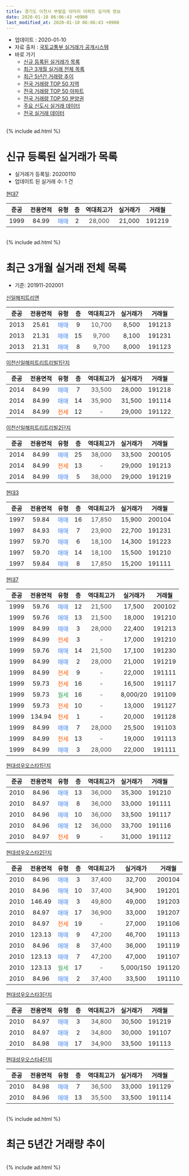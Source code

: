 ```yaml
---
title: 경기도 이천시 부발읍 아미리 아파트 실거래 정보
date: 2020-01-10 06:06:43 +0900
last_modified_at: 2020-01-10 06:06:43 +0900
---
```


* 업데이트 : 2020-01-10
* 자료 출처 : [국토교통부 실거래가 공개시스템](http://rt.molit.go.kr)
* 바로 가기
    * [신규 등록된 실거래가 목록](#신규-등록된-실거래가-목록)
    * [최근 3개월 실거래 전체 목록](#최근-3개월-실거래-전체-목록)
    * [최근 5년간 거래량 추이](#최근-5년간-거래량-추이)
    * [전국 거래량 TOP 50 지역](https://inasie.github.io/apt-trade-info/최근-3개월-전국에서-가장-거래가-많이-발생한-지역)
    * [전국 거래량 TOP 50 아파트](https://inasie.github.io/apt-trade-info/최근-3개월-전국에서-가장-거래가-많이-발생한-아파트)
    * [전국 거래량 TOP 50 분양권](https://inasie.github.io/apt-trade-info/최근-3개월-전국에서-가장-거래가-많이-발생한-분양권)
    * [주요 신도시 실거래 데이터](https://inasie.github.io/apt-trade-info/주요-신도시)
    * [전국 실거래 데이터](https://inasie.github.io/apt-trade-info/전국)
<br>
{% include ad.html %}
<br>

# 신규 등록된 실거래가 목록
* 실거래가 등록일: 20200110
* 업데이트 된 실거래 수: 1 건


[현대7](https://search.naver.com/search.naver?query=%EA%B2%BD%EA%B8%B0%EB%8F%84+%EC%9D%B4%EC%B2%9C%EC%8B%9C+%EB%B6%80%EB%B0%9C%EC%9D%8D+%EC%95%84%EB%AF%B8%EB%A6%AC+%ED%98%84%EB%8C%807)

|준공|전용면적|유형|층|역대최고가|실거래가|거래월|
|:---:|:---:|:---:|:---:|:---:|:---:|:---:|
|1999|84.99|<span style="color:#4285f3">매매</span>|2|<span style="color:#444444">28,000</span>|21,000|191219|


<br>
{% include ad.html %}
<br>

# 최근 3개월 실거래 전체 목록
* 기준: 201911-202001


[신일해피트리앤](https://search.naver.com/search.naver?query=%EA%B2%BD%EA%B8%B0%EB%8F%84+%EC%9D%B4%EC%B2%9C%EC%8B%9C+%EB%B6%80%EB%B0%9C%EC%9D%8D+%EC%95%84%EB%AF%B8%EB%A6%AC+%EC%8B%A0%EC%9D%BC%ED%95%B4%ED%94%BC%ED%8A%B8%EB%A6%AC%EC%95%A4)

|준공|전용면적|유형|층|역대최고가|실거래가|거래월|
|:---:|:---:|:---:|:---:|:---:|:---:|:---:|
|2013|25.61|<span style="color:#4285f3">매매</span>|9|<span style="color:#444444">10,700</span>|8,500|191213|
|2013|21.31|<span style="color:#4285f3">매매</span>|15|<span style="color:#444444">9,700</span>|8,100|191231|
|2013|21.31|<span style="color:#4285f3">매매</span>|8|<span style="color:#444444">9,700</span>|8,000|191123|

[이천신일해피트리트리빌1단지](https://search.naver.com/search.naver?query=%EA%B2%BD%EA%B8%B0%EB%8F%84+%EC%9D%B4%EC%B2%9C%EC%8B%9C+%EB%B6%80%EB%B0%9C%EC%9D%8D+%EC%95%84%EB%AF%B8%EB%A6%AC+%EC%9D%B4%EC%B2%9C%EC%8B%A0%EC%9D%BC%ED%95%B4%ED%94%BC%ED%8A%B8%EB%A6%AC%ED%8A%B8%EB%A6%AC%EB%B9%8C1%EB%8B%A8%EC%A7%80)

|준공|전용면적|유형|층|역대최고가|실거래가|거래월|
|:---:|:---:|:---:|:---:|:---:|:---:|:---:|
|2014|84.99|<span style="color:#4285f3">매매</span>|7|<span style="color:#444444">33,500</span>|28,000|191218|
|2014|84.99|<span style="color:#4285f3">매매</span>|14|<span style="color:#444444">35,900</span>|31,500|191114|
|2014|84.99|<span style="color:#ff5a00">전세</span>|12|<span style="color:#444444">-</span>|29,000|191122|

[이천신일해피트리트리빌2단지](https://search.naver.com/search.naver?query=%EA%B2%BD%EA%B8%B0%EB%8F%84+%EC%9D%B4%EC%B2%9C%EC%8B%9C+%EB%B6%80%EB%B0%9C%EC%9D%8D+%EC%95%84%EB%AF%B8%EB%A6%AC+%EC%9D%B4%EC%B2%9C%EC%8B%A0%EC%9D%BC%ED%95%B4%ED%94%BC%ED%8A%B8%EB%A6%AC%ED%8A%B8%EB%A6%AC%EB%B9%8C2%EB%8B%A8%EC%A7%80)

|준공|전용면적|유형|층|역대최고가|실거래가|거래월|
|:---:|:---:|:---:|:---:|:---:|:---:|:---:|
|2014|84.99|<span style="color:#4285f3">매매</span>|25|<span style="color:#444444">38,000</span>|33,500|200105|
|2014|84.99|<span style="color:#ff5a00">전세</span>|13|<span style="color:#444444">-</span>|29,000|191213|
|2014|84.99|<span style="color:#4285f3">매매</span>|5|<span style="color:#444444">38,000</span>|29,000|191219|

[현대3](https://search.naver.com/search.naver?query=%EA%B2%BD%EA%B8%B0%EB%8F%84+%EC%9D%B4%EC%B2%9C%EC%8B%9C+%EB%B6%80%EB%B0%9C%EC%9D%8D+%EC%95%84%EB%AF%B8%EB%A6%AC+%ED%98%84%EB%8C%803)

|준공|전용면적|유형|층|역대최고가|실거래가|거래월|
|:---:|:---:|:---:|:---:|:---:|:---:|:---:|
|1997|59.84|<span style="color:#4285f3">매매</span>|16|<span style="color:#444444">17,850</span>|15,900|200104|
|1997|84.93|<span style="color:#4285f3">매매</span>|7|<span style="color:#444444">23,900</span>|22,700|191231|
|1997|59.70|<span style="color:#4285f3">매매</span>|6|<span style="color:#444444">18,100</span>|14,300|191223|
|1997|59.70|<span style="color:#4285f3">매매</span>|14|<span style="color:#444444">18,100</span>|15,500|191210|
|1997|59.84|<span style="color:#4285f3">매매</span>|8|<span style="color:#444444">17,850</span>|15,200|191111|

[현대7](https://search.naver.com/search.naver?query=%EA%B2%BD%EA%B8%B0%EB%8F%84+%EC%9D%B4%EC%B2%9C%EC%8B%9C+%EB%B6%80%EB%B0%9C%EC%9D%8D+%EC%95%84%EB%AF%B8%EB%A6%AC+%ED%98%84%EB%8C%807)

|준공|전용면적|유형|층|역대최고가|실거래가|거래월|
|:---:|:---:|:---:|:---:|:---:|:---:|:---:|
|1999|59.76|<span style="color:#4285f3">매매</span>|12|<span style="color:#444444">21,500</span>|17,500|200102|
|1999|59.76|<span style="color:#4285f3">매매</span>|13|<span style="color:#444444">21,500</span>|18,000|191210|
|1999|84.99|<span style="color:#4285f3">매매</span>|3|<span style="color:#444444">28,000</span>|22,400|191213|
|1999|84.99|<span style="color:#ff5a00">전세</span>|3|<span style="color:#444444">-</span>|17,000|191210|
|1999|59.76|<span style="color:#4285f3">매매</span>|14|<span style="color:#444444">21,500</span>|17,100|191230|
|1999|84.99|<span style="color:#4285f3">매매</span>|2|<span style="color:#444444">28,000</span>|21,000|191219|
|1999|84.99|<span style="color:#ff5a00">전세</span>|9|<span style="color:#444444">-</span>|22,000|191111|
|1999|59.73|<span style="color:#ff5a00">전세</span>|16|<span style="color:#444444">-</span>|16,500|191117|
|1999|59.73|<span style="color:#34a853">월세</span>|16|<span style="color:#444444">-</span>|8,000/20|191109|
|1999|59.73|<span style="color:#ff5a00">전세</span>|10|<span style="color:#444444">-</span>|13,000|191127|
|1999|134.94|<span style="color:#ff5a00">전세</span>|1|<span style="color:#444444">-</span>|20,000|191128|
|1999|84.99|<span style="color:#4285f3">매매</span>|7|<span style="color:#444444">28,000</span>|25,500|191103|
|1999|84.99|<span style="color:#ff5a00">전세</span>|13|<span style="color:#444444">-</span>|19,000|191113|
|1999|84.99|<span style="color:#4285f3">매매</span>|3|<span style="color:#444444">28,000</span>|22,000|191111|

[현대성우오스타1단지](https://search.naver.com/search.naver?query=%EA%B2%BD%EA%B8%B0%EB%8F%84+%EC%9D%B4%EC%B2%9C%EC%8B%9C+%EB%B6%80%EB%B0%9C%EC%9D%8D+%EC%95%84%EB%AF%B8%EB%A6%AC+%ED%98%84%EB%8C%80%EC%84%B1%EC%9A%B0%EC%98%A4%EC%8A%A4%ED%83%801%EB%8B%A8%EC%A7%80)

|준공|전용면적|유형|층|역대최고가|실거래가|거래월|
|:---:|:---:|:---:|:---:|:---:|:---:|:---:|
|2010|84.96|<span style="color:#4285f3">매매</span>|13|<span style="color:#444444">36,000</span>|35,300|191210|
|2010|84.97|<span style="color:#4285f3">매매</span>|8|<span style="color:#444444">36,000</span>|33,000|191111|
|2010|84.96|<span style="color:#4285f3">매매</span>|10|<span style="color:#444444">36,000</span>|33,500|191117|
|2010|84.96|<span style="color:#4285f3">매매</span>|12|<span style="color:#444444">36,000</span>|33,700|191116|
|2010|84.97|<span style="color:#ff5a00">전세</span>|9|<span style="color:#444444">-</span>|31,000|191112|

[현대성우오스타2단지](https://search.naver.com/search.naver?query=%EA%B2%BD%EA%B8%B0%EB%8F%84+%EC%9D%B4%EC%B2%9C%EC%8B%9C+%EB%B6%80%EB%B0%9C%EC%9D%8D+%EC%95%84%EB%AF%B8%EB%A6%AC+%ED%98%84%EB%8C%80%EC%84%B1%EC%9A%B0%EC%98%A4%EC%8A%A4%ED%83%802%EB%8B%A8%EC%A7%80)

|준공|전용면적|유형|층|역대최고가|실거래가|거래월|
|:---:|:---:|:---:|:---:|:---:|:---:|:---:|
|2010|84.96|<span style="color:#4285f3">매매</span>|3|<span style="color:#444444">37,400</span>|32,700|200104|
|2010|84.96|<span style="color:#4285f3">매매</span>|10|<span style="color:#444444">37,400</span>|34,900|191201|
|2010|146.49|<span style="color:#4285f3">매매</span>|3|<span style="color:#444444">49,800</span>|49,000|191203|
|2010|84.97|<span style="color:#4285f3">매매</span>|17|<span style="color:#444444">36,900</span>|33,000|191207|
|2010|84.97|<span style="color:#ff5a00">전세</span>|19|<span style="color:#444444">-</span>|27,000|191106|
|2010|123.13|<span style="color:#4285f3">매매</span>|9|<span style="color:#444444">47,200</span>|46,700|191113|
|2010|84.96|<span style="color:#4285f3">매매</span>|8|<span style="color:#444444">37,400</span>|36,000|191119|
|2010|123.13|<span style="color:#4285f3">매매</span>|7|<span style="color:#444444">47,200</span>|47,000|191107|
|2010|123.13|<span style="color:#34a853">월세</span>|17|<span style="color:#444444">-</span>|5,000/150|191120|
|2010|84.96|<span style="color:#4285f3">매매</span>|2|<span style="color:#444444">37,400</span>|33,500|191110|


<script async src="//pagead2.googlesyndication.com/pagead/js/adsbygoogle.js"></script>
<!-- 기본 -->
<ins class="adsbygoogle"
     style="display:block"
     data-ad-client="ca-pub-2446590836940007"
     data-ad-slot="1659523306"
     data-ad-format="auto"
     data-full-width-responsive="true"></ins>
<script>
(adsbygoogle = window.adsbygoogle || []).push({});
</script>


[현대성우오스타3단지](https://search.naver.com/search.naver?query=%EA%B2%BD%EA%B8%B0%EB%8F%84+%EC%9D%B4%EC%B2%9C%EC%8B%9C+%EB%B6%80%EB%B0%9C%EC%9D%8D+%EC%95%84%EB%AF%B8%EB%A6%AC+%ED%98%84%EB%8C%80%EC%84%B1%EC%9A%B0%EC%98%A4%EC%8A%A4%ED%83%803%EB%8B%A8%EC%A7%80)

|준공|전용면적|유형|층|역대최고가|실거래가|거래월|
|:---:|:---:|:---:|:---:|:---:|:---:|:---:|
|2010|84.97|<span style="color:#4285f3">매매</span>|3|<span style="color:#444444">34,800</span>|30,500|191219|
|2010|84.97|<span style="color:#4285f3">매매</span>|2|<span style="color:#444444">34,800</span>|30,000|191107|
|2010|84.98|<span style="color:#4285f3">매매</span>|17|<span style="color:#444444">34,900</span>|33,500|191113|

[현대성우오스타4단지](https://search.naver.com/search.naver?query=%EA%B2%BD%EA%B8%B0%EB%8F%84+%EC%9D%B4%EC%B2%9C%EC%8B%9C+%EB%B6%80%EB%B0%9C%EC%9D%8D+%EC%95%84%EB%AF%B8%EB%A6%AC+%ED%98%84%EB%8C%80%EC%84%B1%EC%9A%B0%EC%98%A4%EC%8A%A4%ED%83%804%EB%8B%A8%EC%A7%80)

|준공|전용면적|유형|층|역대최고가|실거래가|거래월|
|:---:|:---:|:---:|:---:|:---:|:---:|:---:|
|2010|84.98|<span style="color:#4285f3">매매</span>|7|<span style="color:#444444">36,500</span>|33,000|191129|
|2010|84.96|<span style="color:#4285f3">매매</span>|13|<span style="color:#444444">35,500</span>|33,500|191114|


<br>
{% include ad.html %}
<br>

# 최근 5년간 거래량 추이


<div style="width:100%;">
    <canvas id="deal_progress" height="200"></canvas>
</div>

<script>
new Chart(document.getElementById("deal_progress"), {
    type: 'line',
    data: {
        labels: ['201501','201502','201503','201504','201505','201506','201507','201508','201509','201510','201511','201512','201601','201602','201603','201604','201605','201606','201607','201608','201609','201610','201611','201612','201701','201702','201703','201704','201705','201706','201707','201708','201709','201710','201711','201712','201801','201802','201803','201804','201805','201806','201807','201808','201809','201810','201811','201812','201901','201902','201903','201904','201905','201906','201907','201908','201909','201910','201911','201912','202001'],
        datasets: [{
            label: '매매',
            pointRadius: 1,
            data: [26, 22, 36, 28, 17, 24, 19, 20, 23, 19, 17, 19, 22, 16, 13, 21, 15, 18, 11, 20, 19, 18, 12, 12, 7, 23, 19, 24, 21, 19, 17, 17, 14, 13, 21, 17, 19, 20, 13, 13, 9, 12, 7, 12, 10, 12, 11, 9, 9, 11, 17, 19, 18, 10, 16, 12, 10, 19, 16, 16, 4],
            borderColor: "rgba(255, 201, 14, 1)",
            backgroundColor: "rgba(255, 201, 14, 0.5)",
            fill: false,
            lineTension: 0
        },{
            label: '전월세',
            pointRadius: 1,
            data: [30, 31, 26, 22, 12, 7, 15, 10, 11, 25, 13, 14, 19, 18, 15, 16, 17, 18, 12, 12, 8, 13, 16, 14, 14, 17, 22, 22, 15, 8, 10, 8, 13, 12, 11, 15, 12, 10, 17, 17, 7, 14, 7, 8, 6, 4, 10, 16, 11, 18, 5, 10, 5, 11, 13, 12, 7, 12, 10, 2, 0],
            borderColor: "rgba(0, 141, 185, 1)",
            backgroundColor: "rgba(0, 141, 185, 0.5)",
            fill: false,
            lineTension: 0
        }
        ]
    },
    options: {
        responsive: true,
        title: {
            display: false
        },
        tooltips: {
            mode: 'index',
            intersect: false
        },
        hover: {
            mode: 'nearest',
            intersect: true
        },
        scales: {
            xAxes: [{
                display: true,
                scaleLabel: {
                    display: true,
                    labelString: '년/월'
                }
            }],
            yAxes: [{
                display: true,
                ticks: {
                    suggestedMin: 0,
                },
                scaleLabel: {
                    display: true,
                    labelString: '실거래 수'
                }
            }]
        }
    }
});

</script>


<br>
{% include ad.html %}
<br>

